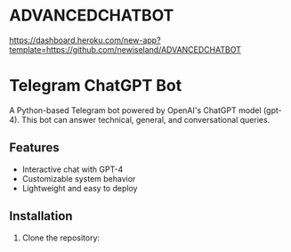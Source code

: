 # ADVANCEDCHATBOT


https://dashboard.heroku.com/new-app?template=https://github.com/newiseland/ADVANCEDCHATBOT
# Telegram ChatGPT Bot

A Python-based Telegram bot powered by OpenAI's ChatGPT model (gpt-4). This bot can answer technical, general, and conversational queries.

## Features
- Interactive chat with GPT-4
- Customizable system behavior
- Lightweight and easy to deploy

## Installation
1. Clone the repository:
